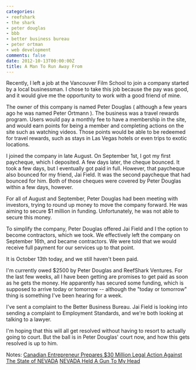```yaml
---
categories:
- reefshark
- the shark
- peter douglas
- bbb
- better business bureau
- peter ortman
- web development
comments: false
date: 2012-10-13T00:00:00Z
title: A Man To Run Away From
---
```


Recently, I left a job at the Vancouver Film School to join a company started by a local businessman. I chose to take this job because the pay was good, and it would give me the opportunity to work with a good friend of mine.

The owner of this company is named Peter Douglas ( although a few years ago he was named Peter Ortmann ). The business was a travel rewards program. Users would pay a monthly fee to have a membership in the site, and would earn points for being a member and completing actions on the site such as watching videos. Those points would be able to be redeemed for travel rewards, such as stays in Las Vegas hotels or even trips to exotic locations.

I joined the company in late August. On September 1st, I got my first paycheque, which I deposited. A few days later, the cheque bounced. It took a few days, but I eventually got paid in full. However, that paycheque also bounced for my friend, Jai Field. It was the second paycheque that had bounced for him. Both of those cheques were covered by Peter Douglas within a few days, however.

For all of August and September, Peter Douglas had been meeting with investors, trying to round up money to move the company forward. He was aiming to secure $1 million in funding. Unfortunately, he was not able to secure this money.

To simplify the company, Peter Douglas offered Jai Field and I the option to become contractors, which we took. We effectively left the company on September 16th, and became contractors. We were told that we would receive full payment for our services up to that point.

It is October 13th today, and we still haven't been paid.

I'm currently owed $2500 by Peter Douglas and ReefShark Ventures. For the last few weeks, all I have been getting are promises to get paid as soon as he gets the money. He apparently has secured some funding, which is supposed to arrive today or tomorrow -- although the "today or tomorrow" thing is something I've been hearing for a week.

I've sent a complaint to the Better Business Bureau. Jai Field is looking into sending a complaint to Employment Standards, and we're both looking at talking to a lawyer.

I'm hoping that this will all get resolved without having to resort to actually going to court. But the ball is in Peter Douglas' court now, and how this gets resolved is up to him.

Notes:
[Canadian Entrepreneur Prepares $30 Million Legal Action Against The State of NEVADA](http://your-story.org/canadian-entrepreneur-prepares-30-million-legal-action-against-the-state-of-nevada-12265/)
[NEVADA Held A Gun To My Head](http://web.archive.org/web/20100820062204/http://www.starfishpublications.com/index.php)
